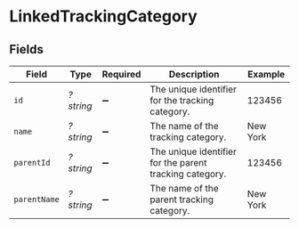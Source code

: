 # LinkedTrackingCategory


## Fields

| Field                                                   | Type                                                    | Required                                                | Description                                             | Example                                                 |
| ------------------------------------------------------- | ------------------------------------------------------- | ------------------------------------------------------- | ------------------------------------------------------- | ------------------------------------------------------- |
| `id`                                                    | *?string*                                               | :heavy_minus_sign:                                      | The unique identifier for the tracking category.        | 123456                                                  |
| `name`                                                  | *?string*                                               | :heavy_minus_sign:                                      | The name of the tracking category.                      | New York                                                |
| `parentId`                                              | *?string*                                               | :heavy_minus_sign:                                      | The unique identifier for the parent tracking category. | 123456                                                  |
| `parentName`                                            | *?string*                                               | :heavy_minus_sign:                                      | The name of the parent tracking category.               | New York                                                |